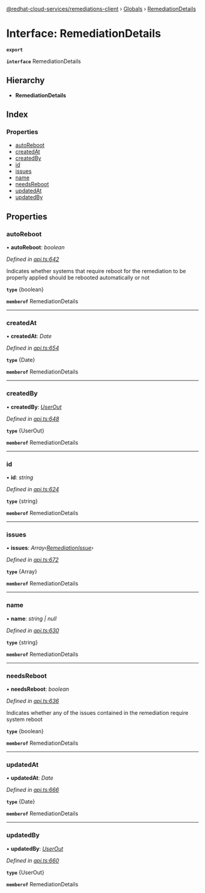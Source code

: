 [@redhat-cloud-services/remediations-client](../README.md) › [Globals](../globals.md) › [RemediationDetails](remediationdetails.md)

# Interface: RemediationDetails

**`export`** 

**`interface`** RemediationDetails

## Hierarchy

* **RemediationDetails**

## Index

### Properties

* [autoReboot](remediationdetails.md#autoreboot)
* [createdAt](remediationdetails.md#createdat)
* [createdBy](remediationdetails.md#createdby)
* [id](remediationdetails.md#id)
* [issues](remediationdetails.md#issues)
* [name](remediationdetails.md#name)
* [needsReboot](remediationdetails.md#needsreboot)
* [updatedAt](remediationdetails.md#updatedat)
* [updatedBy](remediationdetails.md#updatedby)

## Properties

###  autoReboot

• **autoReboot**: *boolean*

*Defined in [api.ts:642](https://github.com/RedHatInsights/javascript-clients/blob/master/packages/remediations/api.ts#L642)*

Indicates whether systems that require reboot for the remediation to be properly applied should be rebooted automatically or not

**`type`** {boolean}

**`memberof`** RemediationDetails

___

###  createdAt

• **createdAt**: *Date*

*Defined in [api.ts:654](https://github.com/RedHatInsights/javascript-clients/blob/master/packages/remediations/api.ts#L654)*

**`type`** {Date}

**`memberof`** RemediationDetails

___

###  createdBy

• **createdBy**: *[UserOut](userout.md)*

*Defined in [api.ts:648](https://github.com/RedHatInsights/javascript-clients/blob/master/packages/remediations/api.ts#L648)*

**`type`** {UserOut}

**`memberof`** RemediationDetails

___

###  id

• **id**: *string*

*Defined in [api.ts:624](https://github.com/RedHatInsights/javascript-clients/blob/master/packages/remediations/api.ts#L624)*

**`type`** {string}

**`memberof`** RemediationDetails

___

###  issues

• **issues**: *Array‹[RemediationIssue](remediationissue.md)›*

*Defined in [api.ts:672](https://github.com/RedHatInsights/javascript-clients/blob/master/packages/remediations/api.ts#L672)*

**`type`** {Array<RemediationIssue>}

**`memberof`** RemediationDetails

___

###  name

• **name**: *string | null*

*Defined in [api.ts:630](https://github.com/RedHatInsights/javascript-clients/blob/master/packages/remediations/api.ts#L630)*

**`type`** {string}

**`memberof`** RemediationDetails

___

###  needsReboot

• **needsReboot**: *boolean*

*Defined in [api.ts:636](https://github.com/RedHatInsights/javascript-clients/blob/master/packages/remediations/api.ts#L636)*

Indicates whether any of the issues contained in the remediation require system reboot

**`type`** {boolean}

**`memberof`** RemediationDetails

___

###  updatedAt

• **updatedAt**: *Date*

*Defined in [api.ts:666](https://github.com/RedHatInsights/javascript-clients/blob/master/packages/remediations/api.ts#L666)*

**`type`** {Date}

**`memberof`** RemediationDetails

___

###  updatedBy

• **updatedBy**: *[UserOut](userout.md)*

*Defined in [api.ts:660](https://github.com/RedHatInsights/javascript-clients/blob/master/packages/remediations/api.ts#L660)*

**`type`** {UserOut}

**`memberof`** RemediationDetails
